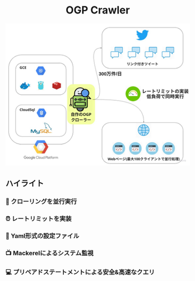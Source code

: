 <h1 align="center">OGP Crawler</h1>
<p align="center"><img src="./docs/systems.jpg" alt="Systems"></p>

## ハイライト
### :star2: クローリングを並行実行  

### :alarm_clock: レートリミットを実装  

### :page_with_curl: Yaml形式の設定ファイル  

### :tv: Mackerelによるシステム監視  

### :computer: プリペアドステートメントによる安全&高速なクエリ  
